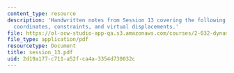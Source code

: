 ```yaml
---
content_type: resource
description: 'Handwritten notes from Session 13 covering the following topics: Generalized
  coordinates, constraints, and virtual displacements.'
file: https://ol-ocw-studio-app-qa.s3.amazonaws.com/courses/2-032-dynamics-fall-2004/2d19a177c711a52fca4a3354d730032c_session_13.pdf
file_type: application/pdf
resourcetype: Document
title: session_13.pdf
uid: 2d19a177-c711-a52f-ca4a-3354d730032c
---
```

